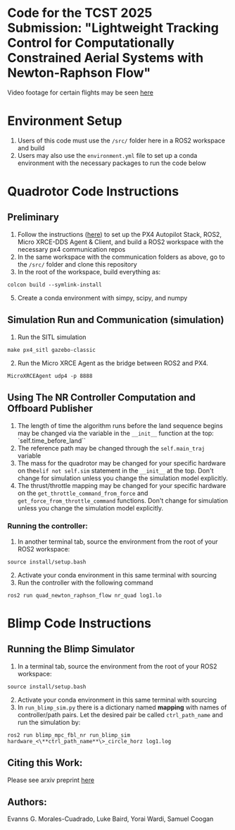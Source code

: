 # Code for the TCST 2025 Submission: "Lightweight Tracking Control for Computationally Constrained Aerial Systems with Newton-Raphson Flow"
Video footage for certain flights may be seen [here](https://youtu.be/H0mwDMPMdxQ)
# Environment Setup
1. Users of this code must use the `/src/` folder here in a ROS2 workspace and build
2. Users may also use the `environment.yml` file to set up a conda environment with the necessary packages to run the code below

# Quadrotor Code Instructions
## Preliminary
1. Follow the instructions ([here](https://docs.px4.io/main/en/ros/ros2_comm.html)) to set up the PX4 Autopilot Stack, ROS2, Micro XRCE-DDS Agent & Client, and build a ROS2 workspace with the necessary px4 communication repos
2. In the same workspace with the communication folders as above, go to the `/src/` folder and clone this repository
3. In the root of the workspace, build everything as:
```
colcon build --symlink-install
```
5. Create a conda environment with simpy, scipy, and numpy

## Simulation Run and Communication (simulation)
1. Run the SITL simulation
```
make px4_sitl gazebo-classic
```
2. Run the Micro XRCE Agent as the bridge between ROS2 and PX4.
```
MicroXRCEAgent udp4 -p 8888
```


## Using The NR Controller Computation and Offboard Publisher
1. The length of time the algorithm runs before the land sequence begins may be changed via the variable in the `__init__` function at the top:   `self.time_before_land``
2. The reference path may be changed through the `self.main_traj` variable
3. The mass for the quadrotor may be changed for your specific hardware on the`elif not self.sim` statement in the `__init__` at the top. Don't change for simulation unless you change the simulation model explicitly.
4. The thrust/throttle mapping may be changed for your specific hardware on the `get_throttle_command_from_force` and `get_force_from_throttle_command` functions. Don't change for simulation unless you change the simulation model explicitly.

### Running the controller:
1. In another terminal tab, source the environment from the root of your ROS2 workspace: 
```
source install/setup.bash
```
2. Activate your conda environment in this same terminal with sourcing
3. Run the controller with the following command
```
ros2 run quad_newton_raphson_flow nr_quad log1.lo
```

# Blimp Code Instructions
## Running the Blimp Simulator
1. In a terminal tab, source the environment from the root of your ROS2 workspace: 
```
source install/setup.bash
```
2. Activate your conda environment in this same terminal with sourcing
3. In `run_blimp_sim.py` there is a dictionary named **mapping** with names of controller/path pairs. Let the desired pair be called `ctrl_path_name` and run the simulation by: 
```
ros2 run blimp_mpc_fbl_nr run_blimp_sim hardware_<\**ctrl_path_name**\>_circle_horz log1.log
```
## Citing this Work:
Please see arxiv preprint [here](https://arxiv.org/abs/2508.14185)  

## Authors:
Evanns G. Morales-Cuadrado, Luke Baird, Yorai Wardi, Samuel Coogan
